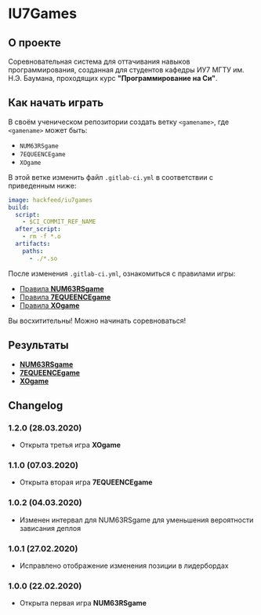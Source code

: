 # IU7Games

## О проекте
Соревновательная система для оттачивания навыков программирования, созданная для студентов кафедры ИУ7 МГТУ им. Н.Э. Баумана, проходящих курс **"Программирование на Си"**.

## Как начать играть 

В своём ученическом репозитории создать ветку `<gamename>`, 
где `<gamename>` может быть:
* `NUM63RSgame`
* `7EQUEENCEgame`
* `XOgame`
<!-- * `STRgame`
* `TEEN48game` -->

В этой ветке изменить файл `.gitlab-ci.yml` в соответствии с приведенным ниже:
```yaml
image: hackfeed/iu7games
build:
  script:
    - $CI_COMMIT_REF_NAME
  after_script:
    - rm -f *.o
  artifacts:
    paths:
      - ./*.so
```

После изменения `.gitlab-ci.yml`, ознакомиться с правилами игры:

* [Правила **NUM63RSgame**](https://git.iu7.bmstu.ru/IU7-Projects/iu7games/wikis/NUM63RSgame-Greeting#показания-к-выполнению-задания)
* [Правила **7EQUEENCEgame**](https://git.iu7.bmstu.ru/IU7-Projects/iu7games/wikis/7EQUEENCEgame-Greeting#показания-к-выполнению-задания)
* [Правила **XOgame**](https://git.iu7.bmstu.ru/IU7-Projects/iu7games/wikis/XOgame-Greeting#показания-к-выполнению-задания)
<!-- * [Правила **STRgame**](https://git.iu7.bmstu.ru/IU7-Projects/iu7games/wikis/STRgame-Greeting#показания-к-выполнению-задания)
* [Правила **TEEN48game**](https://git.iu7.bmstu.ru/IU7-Projects/iu7games/wikis/TEEN48game-Greeting#показания-к-выполнению-задания) -->

Вы восхитительны! Можно начинать соревноваться!

## Результаты

* [**NUM63RSgame**](https://git.iu7.bmstu.ru/IU7-Projects/iu7games/-/wikis/NUM63RSgame-Leaderboard)
* [**7EQUEENCEgame**](7EQUEENCEgame-Leaderboard)
* [**XOgame**](XOgame-Leaderboard)
<!-- * [**STRgame**](STRgame-Leaderboard)
* [**TEEN48game**](TEEN48game-Leaderboard) -->

## Changelog

### 1.2.0 (28.03.2020)
* Открыта третья игра **XOgame**

### 1.1.0 (07.03.2020)
* Открыта вторая игра **7EQUEENCEgame**

### 1.0.2 (04.03.2020)
* Изменен интервал для NUM63RSgame для уменьшения вероятности зависания деплоя

### 1.0.1 (27.02.2020)
* Исправлено отображение изменения позиции в лидербордах

### 1.0.0 (22.02.2020)
* Открыта первая игра **NUM63RSgame**
